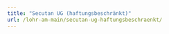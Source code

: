 ```yaml
---
title: "Secutan UG (haftungsbeschränkt)"
url: /lohr-am-main/secutan-ug-haftungsbeschraenkt/
---
```

